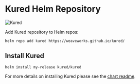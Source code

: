 # Kured Helm Repository

![Kured](https://raw.githubusercontent.com/weaveworks/kured/master/img/logo.png)

Add Kured repository to Helm repos:

```console
helm repo add kured https://weaveworks.github.io/kured/
```

## Install Kured

```console
helm install my-release kured/kured
```

For more details on installing Kured please see the [chart readme](https://github.com/weaveworks/kured/tree/master/charts/kured).
